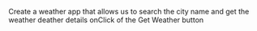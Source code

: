 Create a weather app that allows us to search the city name and get the weather deather details onClick of the Get Weather button
